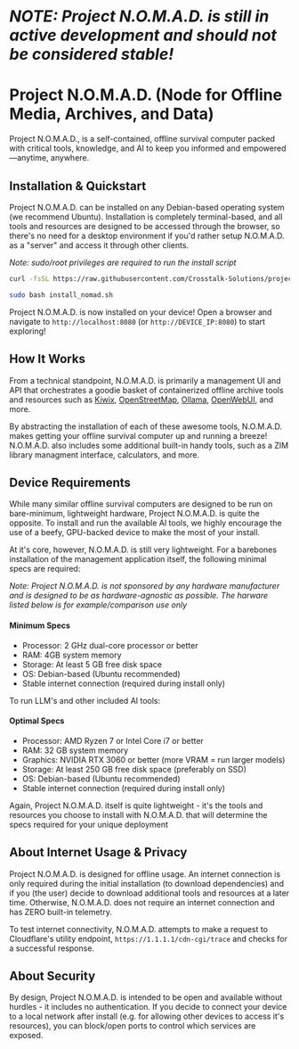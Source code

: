 # *NOTE: Project N.O.M.A.D. is still in active development and should not be considered stable!*
# Project N.O.M.A.D. (Node for Offline Media, Archives, and Data)
Project N.O.M.A.D., is a self-contained, offline survival computer packed with critical tools, knowledge, and AI to keep you informed and empowered—anytime, anywhere.

## Installation & Quickstart
Project N.O.M.A.D. can be installed on any Debian-based operating system (we recommend Ubuntu). Installation is completely terminal-based, and all tools and resources are designed to be accessed through the browser, so there's no need for a desktop environment if you'd rather setup N.O.M.A.D. as a "server" and access it through other clients.

*Note: sudo/root privileges are required to run the install script*

```bash
curl -fsSL https://raw.githubusercontent.com/Crosstalk-Solutions/project-nomad/refs/heads/master/install/install_nomad.sh -o install_nomad.sh

sudo bash install_nomad.sh
```

Project N.O.M.A.D. is now installed on your device! Open a browser and navigate to `http://localhost:8080` (or `http://DEVICE_IP:8080`) to start exploring!

## How It Works
From a technical standpoint, N.O.M.A.D. is primarily a management UI and API that orchestrates a goodie basket of containerized offline archive tools and resources such as 
[Kiwix](https://kiwix.org/), [OpenStreetMap](https://www.openstreetmap.org/), [Ollama](https://ollama.com/), [OpenWebUI](https://openwebui.com/), and more.

By abstracting the installation of each of these awesome tools, N.O.M.A.D. makes getting your offline survival computer up and running a breeze! N.O.M.A.D. also includes some additional built-in handy tools, such as a ZIM library managment interface, calculators, and more.

## Device Requirements
While many similar offline survival computers are designed to be run on bare-minimum, lightweight hardware, Project N.O.M.A.D. is quite the opposite. To install and run the
available AI tools, we highly encourage the use of a beefy, GPU-backed device to make the most of your install.

At it's core, however, N.O.M.A.D. is still very lightweight. For a barebones installation of the management application itself, the following minimal specs are required:

*Note: Project N.O.M.A.D. is not sponsored by any hardware manufacturer and is designed to be as hardware-agnostic as possible. The harware listed below is for example/comparison use only*

#### Minimum Specs
- Processor: 2 GHz dual-core processor or better
- RAM: 4GB system memory
- Storage: At least 5 GB free disk space
- OS: Debian-based (Ubuntu recommended)
- Stable internet connection (required during install only)

To run LLM's and other included AI tools:

#### Optimal Specs
- Processor: AMD Ryzen 7 or Intel Core i7 or better
- RAM: 32 GB system memory
- Graphics: NVIDIA RTX 3060 or better (more VRAM = run larger models)
- Storage: At least 250 GB free disk space (preferably on SSD)
- OS: Debian-based (Ubuntu recommended)
- Stable internet connection (required during install only)

Again, Project N.O.M.A.D. itself is quite lightweight - it's the tools and resources you choose to install with N.O.M.A.D. that will determine the specs required for your unique deployment

## About Internet Usage & Privacy
Project N.O.M.A.D. is designed for offline usage. An internet connection is only required during the initial installation (to download dependencies) and if you (the user) decide to download additional tools and resources at a later time. Otherwise, N.O.M.A.D. does not require an internet connection and has ZERO built-in telemetry.

To test internet connectivity, N.O.M.A.D. attempts to make a request to Cloudflare's utility endpoint, `https://1.1.1.1/cdn-cgi/trace` and checks for a successful response.

## About Security
By design, Project N.O.M.A.D. is intended to be open and available without hurdles - it includes no authentication. If you decide to connect your device to a local network after install (e.g. for allowing other devices to access it's resources), you can block/open ports to control which services are exposed.
